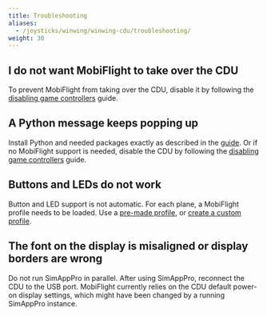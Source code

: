 ```yaml
---
title: Troubleshooting
aliases:
  - /joysticks/winwing/winwing-cdu/troubleshooting/
weight: 30
---
```


## I do not want MobiFlight to take over the CDU

To prevent MobiFlight from taking over the CDU, disable it by following the [disabling game controllers](/game-controllers/disabling/) guide.

## A Python message keeps popping up

Install Python and needed packages exactly as described in the [guide](/guides/installing-python/). Or if no MobiFlight support is needed, disable the CDU by following the [disabling game controllers](/game-controllers/disabling/) guide.

## Buttons and LEDs do not work

Button and LED support is not automatic. For each plane, a MobiFlight profile needs to be loaded. Use a [pre-made profile](/game-controllers/winwing/premade-profiles/), or [create a custom profile](/game-controllers/winwing/custom-profiles/).

## The font on the display is misaligned or display borders are wrong

Do not run SimAppPro in parallel. After using SimAppPro, reconnect the CDU to the USB port. MobiFlight currently relies on the CDU default power-on display settings, which might have been changed by a running SimAppPro instance.
